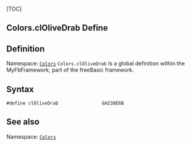 [TOC]
## Colors.clOliveDrab Define

## Definition
Namespace: [`Colors`](Colors.md)
`Colors.clOliveDrab` Is a global definition within the MyFbFramework, part of the freeBasic framework.
## Syntax

```freeBasic
#define clOliveDrab                &H238E6B
```

## See also
Namespace: [`Colors`](Colors.md)
